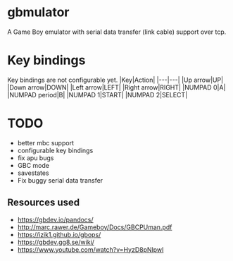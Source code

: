# gbmulator
A Game Boy emulator with serial data transfer (link cable) support over tcp.

# Key bindings
Key bindings are not configurable yet.
|Key|Action|
|---|---|
|Up arrow|UP|
|Down arrow|DOWN|
|Left arrow|LEFT|
|Right arrow|RIGHT|
|NUMPAD 0|A|
|NUMPAD period|B|
|NUMPAD 1|START|
|NUMPAD 2|SELECT|

# TODO

- better mbc support
- configurable key bindings
- fix apu bugs
- GBC mode
- savestates
- Fix buggy serial data transfer

## Resources used
- https://gbdev.io/pandocs/
- http://marc.rawer.de/Gameboy/Docs/GBCPUman.pdf
- https://izik1.github.io/gbops/
- https://gbdev.gg8.se/wiki/
- https://www.youtube.com/watch?v=HyzD8pNlpwI
